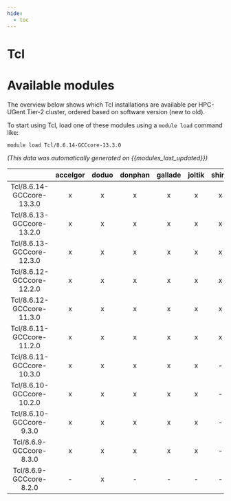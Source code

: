 ```yaml
---
hide:
  - toc
---
```


Tcl
===

# Available modules


The overview below shows which Tcl installations are available per HPC-UGent Tier-2 cluster, ordered based on software version (new to old).

To start using Tcl, load one of these modules using a `module load` command like:

```shell
module load Tcl/8.6.14-GCCcore-13.3.0
```

*(This data was automatically generated on {{modules_last_updated}})*  

| |accelgor|doduo|donphan|gallade|joltik|shinx|skitty|
| :---: | :---: | :---: | :---: | :---: | :---: | :---: | :---: |
|Tcl/8.6.14-GCCcore-13.3.0|x|x|x|x|x|x|x|
|Tcl/8.6.13-GCCcore-13.2.0|x|x|x|x|x|x|x|
|Tcl/8.6.13-GCCcore-12.3.0|x|x|x|x|x|x|x|
|Tcl/8.6.12-GCCcore-12.2.0|x|x|x|x|x|x|-|
|Tcl/8.6.12-GCCcore-11.3.0|x|x|x|x|x|x|-|
|Tcl/8.6.11-GCCcore-11.2.0|x|x|x|x|x|x|-|
|Tcl/8.6.11-GCCcore-10.3.0|x|x|x|x|x|-|-|
|Tcl/8.6.10-GCCcore-10.2.0|x|x|x|x|x|-|-|
|Tcl/8.6.10-GCCcore-9.3.0|x|x|x|x|x|-|-|
|Tcl/8.6.9-GCCcore-8.3.0|x|x|x|x|x|-|-|
|Tcl/8.6.9-GCCcore-8.2.0|-|x|-|-|-|-|-|
